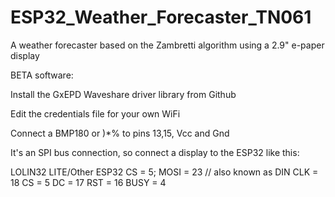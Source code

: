 # ESP32_Weather_Forecaster_TN061
A weather forecaster based on the Zambretti algorithm using a 2.9" e-paper display

BETA software:

Install the GxEPD Waveshare driver library from Github

Edit the credentials file for your own WiFi

Connect a BMP180 or )*% to pins 13,15, Vcc and Gnd


It's an SPI bus connection, so connect a display to the ESP32 like this:

LOLIN32 LITE/Other ESP32
CS    = 5;
MOSI  = 23 // also known as DIN
CLK   = 18
CS    = 5
DC    = 17
RST   = 16
BUSY  = 4

